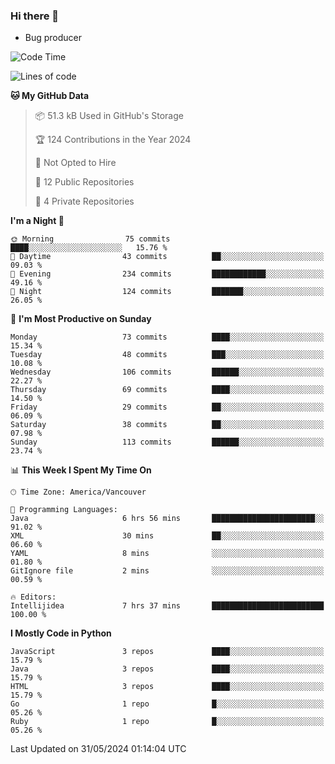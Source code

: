 ### Hi there 👋
* Bug producer


<!--START_SECTION:waka-->
![Code Time](http://img.shields.io/badge/Code%20Time-1%2C294%20hrs%204%20mins-blue)

![Lines of code](https://img.shields.io/badge/From%20Hello%20World%20I%27ve%20Written-190.5%20thousand%20lines%20of%20code-blue)

**🐱 My GitHub Data** 

> 📦 51.3 kB Used in GitHub's Storage 
 > 
> 🏆 124 Contributions in the Year 2024
 > 
> 🚫 Not Opted to Hire
 > 
> 📜 12 Public Repositories 
 > 
> 🔑 4 Private Repositories 
 > 
**I'm a Night 🦉** 

```text
🌞 Morning                75 commits          ████░░░░░░░░░░░░░░░░░░░░░   15.76 % 
🌆 Daytime                43 commits          ██░░░░░░░░░░░░░░░░░░░░░░░   09.03 % 
🌃 Evening                234 commits         ████████████░░░░░░░░░░░░░   49.16 % 
🌙 Night                  124 commits         ███████░░░░░░░░░░░░░░░░░░   26.05 % 
```
📅 **I'm Most Productive on Sunday** 

```text
Monday                   73 commits          ████░░░░░░░░░░░░░░░░░░░░░   15.34 % 
Tuesday                  48 commits          ███░░░░░░░░░░░░░░░░░░░░░░   10.08 % 
Wednesday                106 commits         ██████░░░░░░░░░░░░░░░░░░░   22.27 % 
Thursday                 69 commits          ████░░░░░░░░░░░░░░░░░░░░░   14.50 % 
Friday                   29 commits          ██░░░░░░░░░░░░░░░░░░░░░░░   06.09 % 
Saturday                 38 commits          ██░░░░░░░░░░░░░░░░░░░░░░░   07.98 % 
Sunday                   113 commits         ██████░░░░░░░░░░░░░░░░░░░   23.74 % 
```


📊 **This Week I Spent My Time On** 

```text
🕑︎ Time Zone: America/Vancouver

💬 Programming Languages: 
Java                     6 hrs 56 mins       ███████████████████████░░   91.02 % 
XML                      30 mins             ██░░░░░░░░░░░░░░░░░░░░░░░   06.60 % 
YAML                     8 mins              ░░░░░░░░░░░░░░░░░░░░░░░░░   01.80 % 
GitIgnore file           2 mins              ░░░░░░░░░░░░░░░░░░░░░░░░░   00.59 % 

🔥 Editors: 
Intellijidea             7 hrs 37 mins       █████████████████████████   100.00 % 
```

**I Mostly Code in Python** 

```text
JavaScript               3 repos             ████░░░░░░░░░░░░░░░░░░░░░   15.79 % 
Java                     3 repos             ████░░░░░░░░░░░░░░░░░░░░░   15.79 % 
HTML                     3 repos             ████░░░░░░░░░░░░░░░░░░░░░   15.79 % 
Go                       1 repo              █░░░░░░░░░░░░░░░░░░░░░░░░   05.26 % 
Ruby                     1 repo              █░░░░░░░░░░░░░░░░░░░░░░░░   05.26 % 
```




 Last Updated on 31/05/2024 01:14:04 UTC
<!--END_SECTION:waka-->

